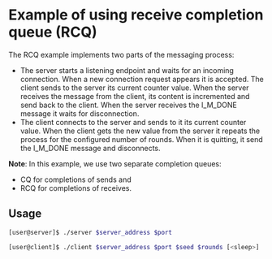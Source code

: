 Example of using receive completion queue (RCQ)
===

The RCQ example implements two parts of the messaging process:
- The server starts a listening endpoint and waits for an incoming connection.
When a new connection request appears it is accepted. The client sends to
the server its current counter value. When the server receives the message
from the client, its content is incremented and send back to the client. When
the server receives the I_M_DONE message it waits for disconnection.
- The client connects to the server and sends to it its current counter value.
When the client gets the new value from the server it repeats the process
for the configured number of rounds. When it is quitting, it send the I_M_DONE
message and disconnects.

**Note**: In this example, we use two separate completion queues:
 - CQ for completions of sends and
 - RCQ for completions of receives.

## Usage

```bash
[user@server]$ ./server $server_address $port
```

```bash
[user@client]$ ./client $server_address $port $seed $rounds [<sleep>]
```
